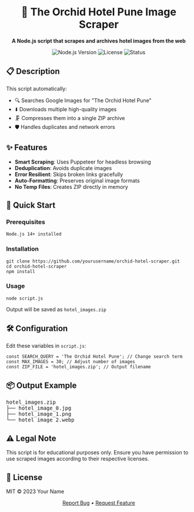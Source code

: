 <h1 align="center">🌿 The Orchid Hotel Pune Image Scraper</h1>

<p align="center">
  <strong>A Node.js script that scrapes and archives hotel images from the web</strong>
</p>

<p align="center">
  <img src="https://img.shields.io/badge/Node.js-14%2B-green" alt="Node.js Version">
  <img src="https://img.shields.io/badge/License-MIT-blue" alt="License">
  <img src="https://img.shields.io/badge/Status-Active-brightgreen" alt="Status">
</p>

<h2>📋 Description</h2>
<p>This script automatically:</p>
<ul>
  <li>🔍 Searches Google Images for "The Orchid Hotel Pune"</li>
  <li>⬇️ Downloads multiple high-quality images</li>
  <li>🗜️ Compresses them into a single ZIP archive</li>
  <li>🛡️ Handles duplicates and network errors</li>
</ul>

<h2>✨ Features</h2>
<ul>
  <li><strong>Smart Scraping</strong>: Uses Puppeteer for headless browsing</li>
  <li><strong>Deduplication</strong>: Avoids duplicate images</li>
  <li><strong>Error Resilient</strong>: Skips broken links gracefully</li>
  <li><strong>Auto-Formatting</strong>: Preserves original image formats</li>
  <li><strong>No Temp Files</strong>: Creates ZIP directly in memory</li>
</ul>

<h2>🚀 Quick Start</h2>

<h3>Prerequisites</h3>
<pre><code>Node.js 14+ installed
</code></pre>

<h3>Installation</h3>
<pre><code>git clone https://github.com/yourusername/orchid-hotel-scraper.git
cd orchid-hotel-scraper
npm install
</code></pre>

<h3>Usage</h3>
<pre><code>node script.js
</code></pre>
<p>Output will be saved as <code>hotel_images.zip</code></p>

<h2>🛠️ Configuration</h2>
<p>Edit these variables in <code>script.js</code>:</p>
<pre><code>const SEARCH_QUERY = 'The Orchid Hotel Pune'; // Change search term
const MAX_IMAGES = 30; // Adjust number of images
const ZIP_FILE = 'hotel_images.zip'; // Output filename
</code></pre>

<h2>📦 Output Example</h2>
<pre>
hotel_images.zip
├── hotel_image_0.jpg
├── hotel_image_1.png
└── hotel_image_2.webp
</pre>

<h2>⚠️ Legal Note</h2>
<p>This script is for educational purposes only. Ensure you have permission to use scraped images according to their respective licenses.</p>

<h2>📜 License</h2>
<p>MIT © 2023 Your Name</p>

<div align="center">
  <p>
    <a href="https://github.com/yourusername/orchid-hotel-scraper/issues">Report Bug</a> •
    <a href="https://github.com/yourusername/orchid-hotel-scraper/pulls">Request Feature</a>
  </p>
</div>